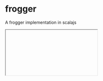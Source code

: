 # frogger
A frogger implementation in scalajs

<iframe>
<canvas id="frogger" mediaPath="https://raw.githubusercontent.com/wjsrobertson/frogger/master/"></canvas>
<script type="text/javascript" src="./target/scala-2.11/frogger-fastopt.js"></script>
</iframe>